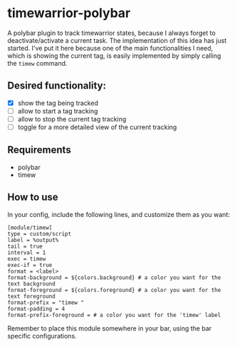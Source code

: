 # timewarrior-polybar
A polybar plugin to track timewarrior states, because I always forget to deactivate/activate a current task.
The implementation of this idea has just started. I've put it here because one of the main functionalities I need, which is
showing the current tag, is easily implemented by simply calling the `timew` command.

## Desired functionality:
- [x] show the tag being tracked
- [ ] allow to start a tag tracking
- [ ] allow to stop the current tag tracking
- [ ] toggle for a more detailed view of the current tracking

## Requirements
- polybar
- timew

## How to use

In your config, include the following lines, and customize them as you want:
```
[module/timew]
type = custom/script
label = %output%
tail = true
interval = 1
exec = timew
exec-if = true
format = <label>
format-background = ${colors.background} # a color you want for the text background
format-foreground = ${colors.foreground} # a color you want for the text foreground
format-prefix = "timew "
format-padding = 4
format-prefix-foreground = # a color you want for the 'timew' label
```

Remember to place this module somewhere in your bar, using the bar specific configurations.
